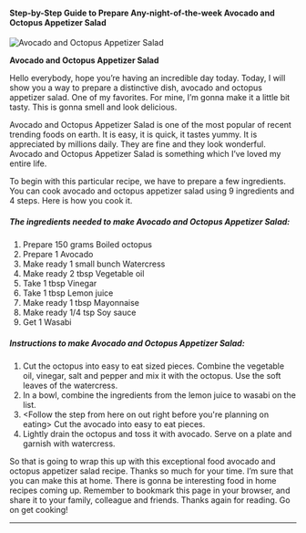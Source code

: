             

#### Step-by-Step Guide to Prepare Any-night-of-the-week Avocado and Octopus Appetizer Salad

![Avocado and Octopus Appetizer Salad](https://img-global.cpcdn.com/recipes/5617780540833792/751x532cq70/avocado-and-octopus-appetizer-salad-recipe-main-photo.jpg)

**Avocado and Octopus Appetizer Salad**

Hello everybody, hope you’re having an incredible day today. Today, I will show you a way to prepare a distinctive dish, avocado and octopus appetizer salad. One of my favorites. For mine, I’m gonna make it a little bit tasty. This is gonna smell and look delicious.

Avocado and Octopus Appetizer Salad is one of the most popular of recent trending foods on earth. It is easy, it is quick, it tastes yummy. It is appreciated by millions daily. They are fine and they look wonderful. Avocado and Octopus Appetizer Salad is something which I’ve loved my entire life.

To begin with this particular recipe, we have to prepare a few ingredients. You can cook avocado and octopus appetizer salad using 9 ingredients and 4 steps. Here is how you cook it.

##### The ingredients needed to make Avocado and Octopus Appetizer Salad:

1.  Prepare 150 grams Boiled octopus
2.  Prepare 1 Avocado
3.  Make ready 1 small bunch Watercress
4.  Make ready 2 tbsp Vegetable oil
5.  Take 1 tbsp Vinegar
6.  Take 1 tbsp Lemon juice
7.  Make ready 1 tbsp Mayonnaise
8.  Make ready 1/4 tsp Soy sauce
9.  Get 1 Wasabi

##### Instructions to make Avocado and Octopus Appetizer Salad:

1.  Cut the octopus into easy to eat sized pieces. Combine the vegetable oil, vinegar, salt and pepper and mix it with the octopus. Use the soft leaves of the watercress.
2.  In a bowl, combine the ingredients from the lemon juice to wasabi on the list.
3.  <Follow the step from here on out right before you're planning on eating> Cut the avocado into easy to eat pieces.
4.  Lightly drain the octopus and toss it with avocado. Serve on a plate and garnish with watercress.

So that is going to wrap this up with this exceptional food avocado and octopus appetizer salad recipe. Thanks so much for your time. I’m sure that you can make this at home. There is gonna be interesting food in home recipes coming up. Remember to bookmark this page in your browser, and share it to your family, colleague and friends. Thanks again for reading. Go on get cooking!

* * *